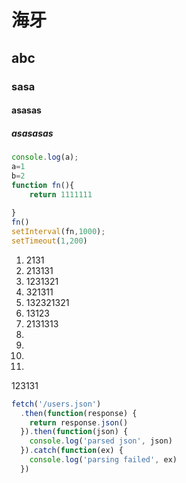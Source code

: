 # 海牙

## abc

### sasa

#### asasas

##### asasasas

```javascript
console.log(a);
a=1
b=2
function fn(){
    return 1111111
    
}
fn()
setInterval(fn,1000);
setTimeout(1,200)

```

1. 2131
2. 213131
3. 1231321
4. 321311
5. 132321321
6. 13123
7. 2131313
8.  
9. ​    
10.  
11. 













123131

```javascript
fetch('/users.json')
  .then(function(response) {
    return response.json()
  }).then(function(json) {
    console.log('parsed json', json)
  }).catch(function(ex) {
    console.log('parsing failed', ex)
  })
```


